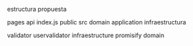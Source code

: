 estructura  propuesta

pages
    api
    index.js
public
src
    domain
    application
    infraestructura


validator     uservalidator
infraestructure  promisify
domain
